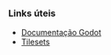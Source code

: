 ### Links úteis

- [Documentação Godot](https://docs.godotengine.org/en/stable/getting_started/first_2d_game/index.html)
- [Tilesets](https://docs.godotengine.org/en/stable/tutorials/2d/using_tilesets.html)

